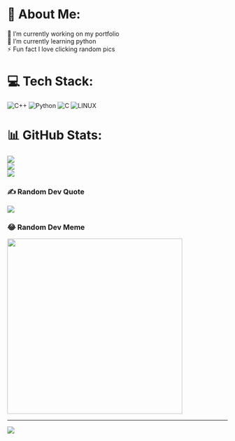 # 💫 About Me:
🔭 I’m currently working on my portfolio<br>🌱 I’m currently learning python<br>⚡ Fun fact I love clicking random pics


# 💻 Tech Stack:
![C++](https://img.shields.io/badge/c++-%2300599C.svg?style=for-the-badge&logo=c%2B%2B&logoColor=white) ![Python](https://img.shields.io/badge/python-3670A0?style=for-the-badge&logo=python&logoColor=ffdd54) ![C](https://img.shields.io/badge/c-%2300599C.svg?style=for-the-badge&logo=c&logoColor=white) ![LINUX](https://img.shields.io/badge/Linux-FCC624?style=for-the-badge&logo=linux&logoColor=black)
# 📊 GitHub Stats:
![](https://github-readme-stats.vercel.app/api?username=dc-heya&theme=dark&hide_border=true&include_all_commits=true&count_private=true)<br/>
![](https://github-readme-streak-stats.herokuapp.com/?user=dc-heya&theme=dark&hide_border=true)<br/>
![](https://github-readme-stats.vercel.app/api/top-langs/?username=dc-heya&theme=dark&hide_border=true&include_all_commits=true&count_private=true&layout=compact)

### ✍️ Random Dev Quote
![](https://quotes-github-readme.vercel.app/api?type=horizontal&theme=radical)

### 😂 Random Dev Meme
<img src='https://randommeme-five.vercel.app/' style="height: 400px;"/>

---
[![](https://visitcount.itsvg.in/api?id=dc-heya&icon=0&color=0)](https://visitcount.itsvg.in)

<!-- Proudly created with GPRM ( https://gprm.itsvg.in ) -->
